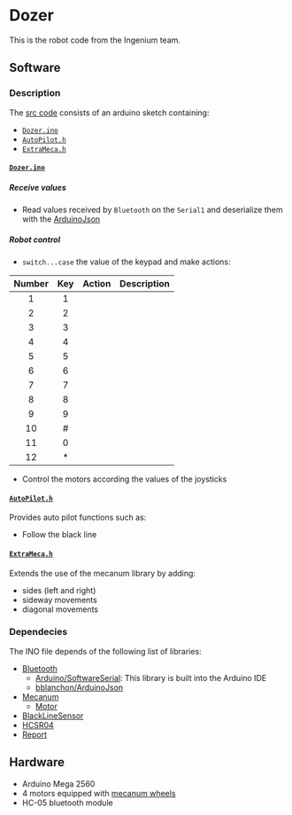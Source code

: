 # Dozer
This is the robot code from the Ingenium team.

## Software
### Description
The [src code](./src/) consists of an arduino sketch containing:
* [`Dozer.ino`](#dozerino)
* [`AutoPilot.h`](#autopiloth)
* [`ExtraMeca.h`](#extramecah)

#### [`Dozer.ino`](./src/Dozer/Dozer.ino)
##### Receive values
* Read values received by `Bluetooth` on the `Serial1` and deserialize them with the [ArduinoJson](https://github.com/bblanchon/ArduinoJson)

##### Robot control
* `switch...case` the value of the keypad and make actions:

| Number | Key    | Action | Description |
| :----: | :----: | ------ | ----------- |
| 1      | 1      |        |             |
| 2      | 2      |        |             |
| 3      | 3      |        |             |
| 4      | 4      |        |             |
| 5      | 5      |        |             |
| 6      | 6      |        |             |
| 7      | 7      |        |             |
| 8      | 8      |        |             |
| 9      | 9      |        |             |
| 10     | #      |        |             |
| 11     | 0      |        |             |
| 12     | *      |        |             |

* Control the motors according the values of the joysticks

#### [`AutoPilot.h`](./src/Dozer/AutoPilot.h)
Provides auto pilot functions such as:
* Follow the black line

#### [`ExtraMeca.h`](./src/Dozer/ExtraMeca.h)
Extends the use of the mecanum library by adding:
* sides (left and right)
* sideway movements
* diagonal movements

### Dependecies
The INO file depends of the following list of libraries:
* [Bluetooth](https://github.com/IngeniumTeam/Bluetooth)
    * [Arduino/SoftwareSerial](https://docs.arduino.cc/learn/built-in-libraries/software-serial): This library is built into the Arduino IDE
    * [bblanchon/ArduinoJson](https://github.com/bblanchon/ArduinoJson)
* [Mecanum](https://github.com/IngeniumTeam/Mecanum)
    * [Motor](https://github.com/IngeniumTeam/Motor)
* [BlackLineSensor](https://github.com/IngeniumTeam/BlackLineSensor)
* [HCSR04](https://github.com/IngeniumTeam/HCSR04)
* [Report](https://github.com/IngeniumTeam/Report)

## Hardware
* Arduino Mega 2560
* 4 motors equipped with [mecanum wheels](https://en.wikipedia.org/wiki/Mecanum_wheel)
* HC-05 bluetooth module
